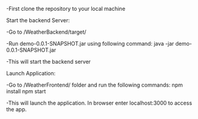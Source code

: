-First clone the repository to your local machine

Start the backend Server:

-Go to /WeatherBackend/target/

-Run demo-0.0.1-SNAPSHOT.jar using following command:
java -jar demo-0.0.1-SNAPSHOT.jar

-This will start the backend server

Launch Application:

-Go to /WeatherFrontend/ folder and run the following commands:
npm install
npm start

-This will launch the application. In browser enter localhost:3000 to access the app.
